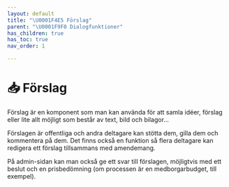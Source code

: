 ```yaml
---
layout: default
title: "\U0001F4E5 Förslag"
parent: "\U0001F9F0 Dialogfunktioner"
has_children: true
has_toc: true
nav_order: 1

---
```

# 📥 Förslag

Förslag är en komponent som man kan använda för att samla idéer, förslag eller lite allt möjligt som består av text, bild och bilagor...

Förslagen är offentliga och andra deltagare kan stötta dem, gilla dem och kommentera på dem. Det finns också en funktion så flera deltagare kan redigera ett förslag tillsammans med amendemang.

På admin-sidan kan man också ge ett svar till förslagen, möjligtvis med ett beslut och en prisbedömning (om processen är en medborgarbudget, till exempel).